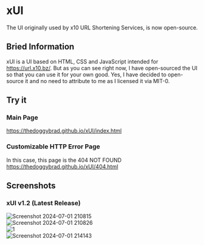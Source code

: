 # xUI
The UI originally used by x10 URL Shortening Services, is now open-source.

## Bried Information
xUI is a UI based on HTML, CSS and JavaScript intended for https://url.x10.bz/. But as you can see right now, I have open-sourced the UI so that you can use it for your own good. Yes, I have decided to open-source it and no need to attribute to me as I licensed it via MIT-0.

## Try it 
### Main Page
https://thedoggybrad.github.io/xUI/index.html

### Customizable HTTP Error Page 
In this case, this page is the 404 NOT FOUND<br>
https://thedoggybrad.github.io/xUI/404.html

## Screenshots
### xUI v1.2 (Latest Release)
![Screenshot 2024-07-01 210815](https://github.com/thedoggybrad/xUI/assets/94173621/d544332c-0307-4231-809d-e80927164343)<br>
![Screenshot 2024-07-01 210826](https://github.com/thedoggybrad/xUI/assets/94173621/fb905aa6-81e6-4743-99d9-ced4bbf25a07)<br>
![1](https://github.com/thedoggybrad/xUI/assets/94173621/091f3251-1d21-4862-9037-79bc40c0275c)<br>
![Screenshot 2024-07-01 214143](https://github.com/thedoggybrad/xUI/assets/94173621/9d3b4732-01eb-48d6-8f7a-cd95a1b647bd)
